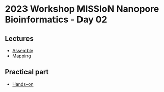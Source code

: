 # 2023 Workshop MISSIoN Nanopore Bioinformatics - Day 02

## Lectures

* [Assembly](assembly.md)
* [Mapping](mapping.md)

## Practical part

* [Hands-on](hands-on.md)